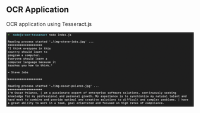 ## OCR Application

OCR application using Tesseract.js

![App Screenshot](/docs/img/app-screenshot.png?raw=true "App Screenshot")
